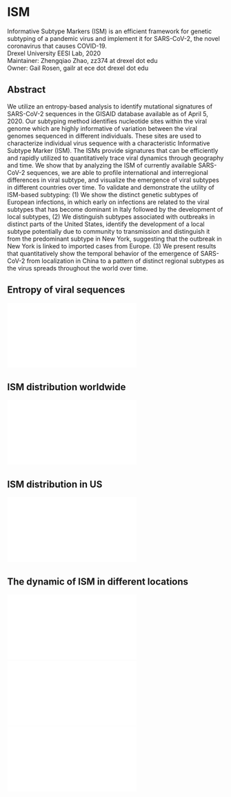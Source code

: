 # ISM
Informative Subtype Markers (ISM) is an efficient framework for genetic subtyping of a pandemic virus and implement it for SARS-CoV-2, the novel coronavirus that causes COVID-19.        
Drexel University EESI Lab, 2020        
Maintainer: Zhengqiao Zhao, zz374 at drexel dot edu  
Owner: Gail Rosen, gailr at ece dot drexel dot edu  

## Abstract
We utilize an entropy-based analysis to identify mutational signatures of SARS-CoV-2 sequences in the GISAID database available as of April 5, 2020. Our  subtyping method identifies nucleotide sites within the viral genome which are highly informative of variation between the viral genomes sequenced in different individuals. These sites are used to characterize individual virus sequence with a characteristic Informative Subtype Marker (ISM). The ISMs provide signatures that can be efficiently and rapidly utilized to quantitatively trace viral dynamics through geography and time. We show that by analyzing the ISM of currently available SARS-CoV-2 sequences, we are able to profile international and interregional differences in viral subtype, and visualize the emergence of viral subtypes in different countries over time. To validate and demonstrate the utility of ISM-based subtyping: (1) We show the distinct genetic subtypes of European infections, in which early on infections are related to the viral subtypes that has become dominant in Italy followed by the development of local subtypes, (2) We distinguish subtypes associated with outbreaks in distinct parts of the United States, identify the development of a local subtype potentially due to community to transmission and distinguish it from the predominant subtype in New York, suggesting that the outbreak in New York is linked to imported cases from Europe. (3) We present results that quantitatively show the temporal behavior of the emergence of SARS-CoV-2 from localization in China to a pattern of distinct regional subtypes as the virus spreads throughout the world over time.
## Entropy of viral sequences
![Fig 0](results/1_overall_entropy.pdf "Entropy analysis")
## ISM distribution worldwide
![Fig 1](results/6_regional_ISM.pdf "Subtype composition in different locations worldwide")
## ISM distribution in US
![Fig 2](results/7_intra-US_ISM.pdf "Subtype composition in different locations in US")
## The dynamic of ISM in different locations
![Fig 3](results/8_ISM_growth_USA.pdf "the dynamic subtype composition in different locations over time")
![Fig 4](results/8_ISM_growth_Japan.pdf "the dynamic subtype composition in different locations over time")
![Fig 5](results/8_ISM_growth_Australia.pdf "the dynamic subtype composition in different locations over time")